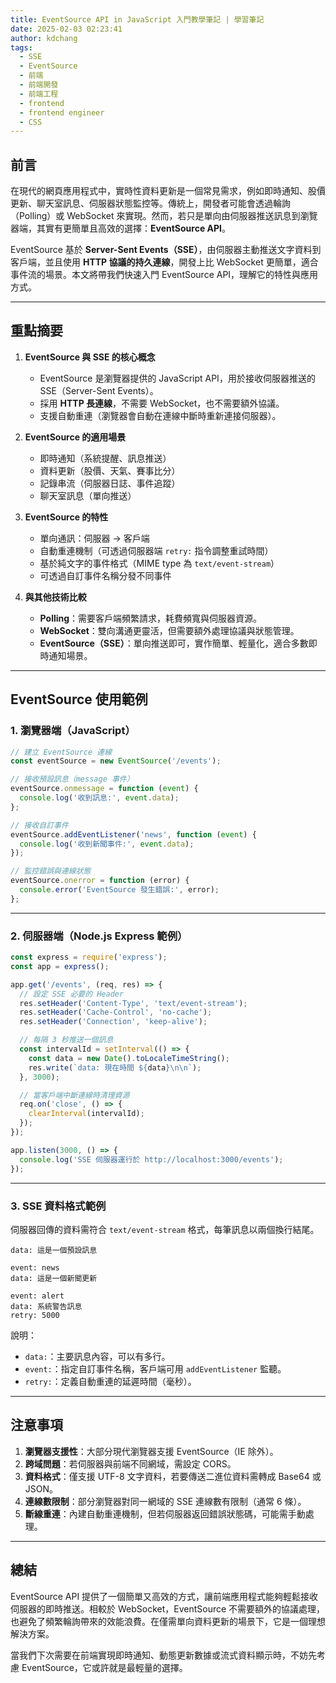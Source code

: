 ```yaml
---
title: EventSource API in JavaScript 入門教學筆記 | 學習筆記
date: 2025-02-03 02:23:41
author: kdchang
tags:
  - SSE
  - EventSource
  - 前端
  - 前端開發
  - 前端工程
  - frontend
  - frontend engineer
  - CSS
---
```


## 前言

在現代的網頁應用程式中，實時性資料更新是一個常見需求，例如即時通知、股價更新、聊天室訊息、伺服器狀態監控等。傳統上，開發者可能會透過輪詢（Polling）或 WebSocket 來實現。然而，若只是單向由伺服器推送訊息到瀏覽器端，其實有更簡單且高效的選擇：**EventSource API**。

EventSource 基於 **Server-Sent Events（SSE）**，由伺服器主動推送文字資料到客戶端，並且使用 **HTTP 協議的持久連線**，開發上比 WebSocket 更簡單，適合事件流的場景。本文將帶我們快速入門 EventSource API，理解它的特性與應用方式。

---

## 重點摘要

1. **EventSource 與 SSE 的核心概念**

   - EventSource 是瀏覽器提供的 JavaScript API，用於接收伺服器推送的 SSE（Server-Sent Events）。
   - 採用 **HTTP 長連線**，不需要 WebSocket，也不需要額外協議。
   - 支援自動重連（瀏覽器會自動在連線中斷時重新連接伺服器）。

2. **EventSource 的適用場景**

   - 即時通知（系統提醒、訊息推送）
   - 資料更新（股價、天氣、賽事比分）
   - 記錄串流（伺服器日誌、事件追蹤）
   - 聊天室訊息（單向推送）

3. **EventSource 的特性**

   - 單向通訊：伺服器 → 客戶端
   - 自動重連機制（可透過伺服器端 `retry:` 指令調整重試時間）
   - 基於純文字的事件格式（MIME type 為 `text/event-stream`）
   - 可透過自訂事件名稱分發不同事件

4. **與其他技術比較**

   - **Polling**：需要客戶端頻繁請求，耗費頻寬與伺服器資源。
   - **WebSocket**：雙向溝通更靈活，但需要額外處理協議與狀態管理。
   - **EventSource（SSE）**：單向推送即可，實作簡單、輕量化，適合多數即時通知場景。

---

## EventSource 使用範例

### 1. 瀏覽器端（JavaScript）

```javascript
// 建立 EventSource 連線
const eventSource = new EventSource('/events');

// 接收預設訊息（message 事件）
eventSource.onmessage = function (event) {
  console.log('收到訊息:', event.data);
};

// 接收自訂事件
eventSource.addEventListener('news', function (event) {
  console.log('收到新聞事件:', event.data);
});

// 監控錯誤與連線狀態
eventSource.onerror = function (error) {
  console.error('EventSource 發生錯誤:', error);
};
```

---

### 2. 伺服器端（Node.js Express 範例）

```javascript
const express = require('express');
const app = express();

app.get('/events', (req, res) => {
  // 設定 SSE 必要的 Header
  res.setHeader('Content-Type', 'text/event-stream');
  res.setHeader('Cache-Control', 'no-cache');
  res.setHeader('Connection', 'keep-alive');

  // 每隔 3 秒推送一個訊息
  const intervalId = setInterval(() => {
    const data = new Date().toLocaleTimeString();
    res.write(`data: 現在時間 ${data}\n\n`);
  }, 3000);

  // 當客戶端中斷連線時清理資源
  req.on('close', () => {
    clearInterval(intervalId);
  });
});

app.listen(3000, () => {
  console.log('SSE 伺服器運行於 http://localhost:3000/events');
});
```

---

### 3. SSE 資料格式範例

伺服器回傳的資料需符合 `text/event-stream` 格式，每筆訊息以兩個換行結尾。

```text
data: 這是一個預設訊息

event: news
data: 這是一個新聞更新

event: alert
data: 系統警告訊息
retry: 5000
```

說明：

- `data:`：主要訊息內容，可以有多行。
- `event:`：指定自訂事件名稱，客戶端可用 `addEventListener` 監聽。
- `retry:`：定義自動重連的延遲時間（毫秒）。

---

## 注意事項

1. **瀏覽器支援性**：大部分現代瀏覽器支援 EventSource（IE 除外）。
2. **跨域問題**：若伺服器與前端不同網域，需設定 CORS。
3. **資料格式**：僅支援 UTF-8 文字資料，若要傳送二進位資料需轉成 Base64 或 JSON。
4. **連線數限制**：部分瀏覽器對同一網域的 SSE 連線數有限制（通常 6 條）。
5. **斷線重連**：內建自動重連機制，但若伺服器返回錯誤狀態碼，可能需手動處理。

---

## 總結

EventSource API 提供了一個簡單又高效的方式，讓前端應用程式能夠輕鬆接收伺服器的即時推送。相較於 WebSocket，EventSource 不需要額外的協議處理，也避免了頻繁輪詢帶來的效能浪費。在僅需單向資料更新的場景下，它是一個理想解決方案。

當我們下次需要在前端實現即時通知、動態更新數據或流式資料顯示時，不妨先考慮 EventSource，它或許就是最輕量的選擇。
